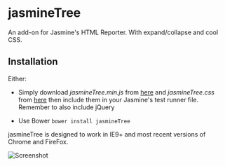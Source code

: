 # jasmineTree
An add-on for Jasmine's HTML Reporter. With expand/collapse and cool CSS.

## Installation

Either:

- Simply download _jasmineTree.min.js_ from [here](https://raw.github.com/MassimoFoti/jasmineTree/master/dist/jasmineTree.min.js) and _jasmineTree.css_ from [here](https://raw.github.com/MassimoFoti/jasmineTree/master/dist/jasmineTree.css) then include them in your Jasmine's test runner file. Remember to also include jQuery

- Use Bower ```bower install jasmineTree```

jasmineTree is designed to work in IE9+ and most recent versions of Chrome and FireFox.

![Screenshot](https://raw.githubusercontent.com/MassimoFoti/jasmineTree/master/screenshot.jpg "Screenshot")
